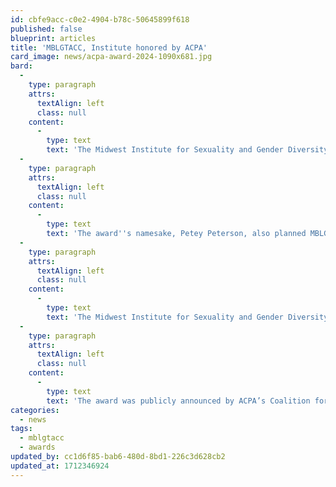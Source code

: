 ```yaml
---
id: cbfe9acc-c0e2-4904-b78c-50645899f618
published: false
blueprint: articles
title: 'MBLGTACC, Institute honored by ACPA'
card_image: news/acpa-award-2024-1090x681.jpg
bard:
  -
    type: paragraph
    attrs:
      textAlign: left
      class: null
    content:
      -
        type: text
        text: 'The Midwest Institute for Sexuality and Gender Diversity and Midwest Bisexual Lesbian Gay Transgender Asexual College Conference (MBLGTACC) have been recognized for their work by ACPA, an international association of college and university educators and professionals. The Institute received the Petey Peterson Public Service Award for the conference''s "significant contribution to supporting and advancing LGBQT awareness for a generation of students, higher education professionals, and community members."'
  -
    type: paragraph
    attrs:
      textAlign: left
      class: null
    content:
      -
        type: text
        text: 'The award''s namesake, Petey Peterson, also planned MBLGTACC in 2012. "The evolution of our contemporary work was made possible by the dedication and attention of Petey and others deeply invested in creating sustainable, meaningful experiences for LGBTQ+ college students in the Midwest and for higher education professionals," said R.B. Brooks, the Institute''s director of strategy and impact.'
  -
    type: paragraph
    attrs:
      textAlign: left
      class: null
    content:
      -
        type: text
        text: 'The Midwest Institute for Sexuality and Gender Diversity continues to build on the 33 year legacy of LGBTQ+ college students and those who support them curating intentional, educational space for our communities. "These third spaces break the mold and showcase that there are different and exciting possibilities we can tap into for generating knowledge, sharing skills, and combating institutional oppressions," Brooks added. "Often deemed ''flyover country'' the Midwest is not looked at as a possibility model for systems change, gender justice, and sexual liberation. We know better."'
  -
    type: paragraph
    attrs:
      textAlign: left
      class: null
    content:
      -
        type: text
        text: 'The award was publicly announced by ACPA’s Coalition for Sexuality and Gender Identities at the association’s recent annual conference in Chicago, Illinois.'
categories:
  - news
tags:
  - mblgtacc
  - awards
updated_by: cc1d6f85-bab6-480d-8bd1-226c3d628cb2
updated_at: 1712346924
---
```

